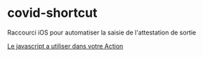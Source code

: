# covid-shortcut
Raccourci iOS pour automatiser la saisie de l'attestation de sortie

[Le javascript a utiliser dans votre Action](action.js)
